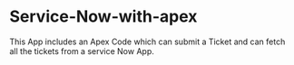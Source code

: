 # Service-Now-with-apex

This App includes an Apex Code which can submit a Ticket and can fetch all the tickets from a service Now App.
